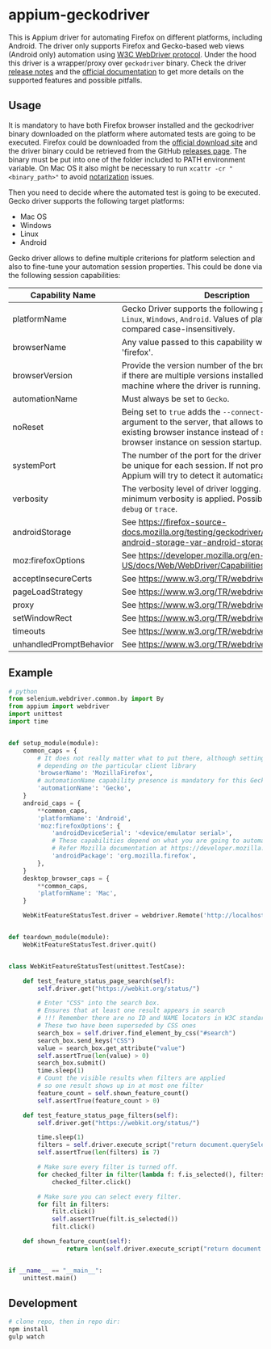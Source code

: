 appium-geckodriver
====

This is Appium driver for automating Firefox on different platforms, including Android.
The driver only supports Firefox and Gecko-based web views (Android only) automation using [W3C WebDriver protocol](https://www.w3.org/TR/webdriver/).
Under the hood this driver is a wrapper/proxy over `geckodriver` binary. Check the driver [release notes](https://github.com/mozilla/geckodriver/releases) and the [official documentation](https://developer.mozilla.org/en-US/docs/Web/WebDriver/Capabilities) to get more details on the supported features and possible pitfalls.


## Usage

It is mandatory to have both Firefox browser installed and the geckodriver binary downloaded on the platform where automated tests are going to be executed. Firefox could be downloaded from the [official download site](https://www.mozilla.org/en-GB/firefox/all/) and the driver binary could be retrieved from the GitHub [releases page](https://github.com/mozilla/geckodriver/releases). The binary must be put into one of the folder included to PATH environment variable. On Mac OS it also might be necessary to run `xcattr -cr "<binary_path>"` to avoid [notarization](https://firefox-source-docs.mozilla.org/testing/geckodriver/Notarization.html) issues.

Then you need to decide where the automated test is going to be executed. Gecko driver supports the following target platforms:
 - Mac OS
 - Windows
 - Linux
 - Android

Gecko driver allows to define multiple criterions for platform selection and also to fine-tune your automation session properties. This could be done via the following session capabilities:

Capability Name | Description
--- | ---
platformName | Gecko Driver supports the following platforms: `Mac`, `Linux`, `Windows`, `Android`. Values of platformName are compared case-insensitively.
browserName | Any value passed to this capability will be changed to 'firefox'.
browserVersion | Provide the version number of the browser to automate if there are multiple versions installed on the same machine where the driver is running.
automationName | Must always be set to `Gecko`.
noReset | Being set to `true` adds the `--connect-existing` argument to the server, that allows to connect to an existing browser instance instead of starting a new browser instance on session startup.
systemPort | The number of the port for the driver to listen on. Must be unique for each session. If not provided then Appium will try to detect it automatically.
verbosity | The verbosity level of driver logging. By default minimum verbosity is applied. Possible values are `debug` or `trace`.
androidStorage | See https://firefox-source-docs.mozilla.org/testing/geckodriver/Flags.html#code-android-storage-var-android-storage-var-code
moz:firefoxOptions | See https://developer.mozilla.org/en-US/docs/Web/WebDriver/Capabilities/firefoxOptions
acceptInsecureCerts | See https://www.w3.org/TR/webdriver/#capabilities
pageLoadStrategy | See https://www.w3.org/TR/webdriver/#capabilities
proxy | See https://www.w3.org/TR/webdriver/#capabilities
setWindowRect | See https://www.w3.org/TR/webdriver/#capabilities
timeouts | See https://www.w3.org/TR/webdriver/#capabilities
unhandledPromptBehavior | See https://www.w3.org/TR/webdriver/#capabilities


## Example

```python
# python
from selenium.webdriver.common.by import By
from appium import webdriver
import unittest
import time


def setup_module(module):
    common_caps = {
        # It does not really matter what to put there, although setting 'Firefox' might cause a failure
        # depending on the particular client library
        'browserName': 'MozillaFirefox',
        # automationName capability presence is mandatory for this Gecko Driver to be selected
        'automationName': 'Gecko',
    }
    android_caps = {
        **common_caps,
        'platformName': 'Android',
        'moz:firefoxOptions': {
            'androidDeviceSerial': '<device/emulator serial>',
            # These capabilities depend on what you are going to automate
            # Refer Mozilla documentation at https://developer.mozilla.org/en-US/docs/Web/WebDriver/Capabilities/firefoxOptions for more details
            'androidPackage': 'org.mozilla.firefox',
        },
    }
    desktop_browser_caps = {
        **common_caps,
        'platformName': 'Mac',
    }

    WebKitFeatureStatusTest.driver = webdriver.Remote('http://localhost:4723/wd/hub', simulator_caps)


def teardown_module(module):
    WebKitFeatureStatusTest.driver.quit()


class WebKitFeatureStatusTest(unittest.TestCase):

    def test_feature_status_page_search(self):
        self.driver.get("https://webkit.org/status/")

        # Enter "CSS" into the search box.
        # Ensures that at least one result appears in search
        # !!! Remember there are no ID and NAME locators in W3C standard
        # These two have been superseded by CSS ones
        search_box = self.driver.find_element_by_css("#search")
        search_box.send_keys("CSS")
        value = search_box.get_attribute("value")
        self.assertTrue(len(value) > 0)
        search_box.submit()
        time.sleep(1)
        # Count the visible results when filters are applied
        # so one result shows up in at most one filter
        feature_count = self.shown_feature_count()
        self.assertTrue(feature_count > 0)

    def test_feature_status_page_filters(self):
        self.driver.get("https://webkit.org/status/")

        time.sleep(1)
        filters = self.driver.execute_script("return document.querySelectorAll('.filter-toggle')")
        self.assertTrue(len(filters) is 7)

        # Make sure every filter is turned off.
        for checked_filter in filter(lambda f: f.is_selected(), filters):
            checked_filter.click()

        # Make sure you can select every filter.
        for filt in filters:
            filt.click()
            self.assertTrue(filt.is_selected())
            filt.click()

    def shown_feature_count(self):
                return len(self.driver.execute_script("return document.querySelectorAll('li.feature:not(.is-hidden)')"))


if __name__ == "__main__":
    unittest.main()
```

## Development

```bash
# clone repo, then in repo dir:
npm install
gulp watch
```

